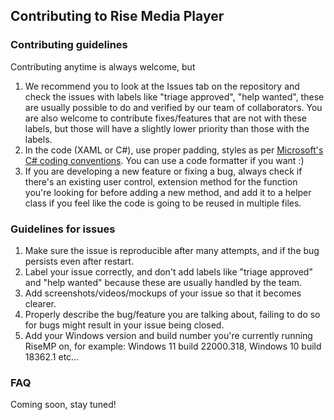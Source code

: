 ## Contributing to Rise Media Player

### Contributing guidelines
Contributing anytime is always welcome, but

1. We recommend you to look at the Issues tab on the repository and check the issues with labels like "triage approved", "help wanted", these are usually possible to do and verified by our team of collaborators. You are also welcome to contribute fixes/features that are not with these labels, but those will have a slightly lower priority than those with the labels.
2. In the code (XAML or C#), use proper padding, styles as per [Microsoft's C# coding conventions](https://docs.microsoft.com/en-us/dotnet/csharp/fundamentals/coding-style/coding-conventions). You can use a code formatter if you want :)
3. If you are developing a new feature or fixing a bug, always check if there's an existing user control, extension method for the function you're looking for before adding a new method, and add it to a helper class if you feel like the code is going to be reused in multiple files.

### Guidelines for issues
1. Make sure the issue is reproducible after many attempts, and if the bug persists even after restart.
2. Label your issue correctly, and don't add labels like "triage approved" and "help wanted" because these are usually handled by the team.
3. Add screenshots/videos/mockups of your issue so that it becomes clearer.
4. Properly describe the bug/feature you are talking about, failing to do so for bugs might result in your issue being closed.
5. Add your Windows version and build number you're currently running RiseMP on, for example: Windows 11 build 22000.318, Windows 10 build 18362.1 etc...

### FAQ

Coming soon, stay tuned!
